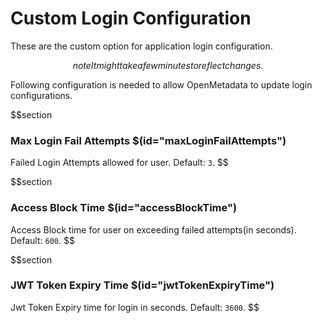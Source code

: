 # Custom Login Configuration

These are the custom option for application login configuration.

$$note
It might take a few minutes to reflect changes.
$$

Following configuration is needed to allow OpenMetadata to update login configurations.

$$section

### Max Login Fail Attempts $(id="maxLoginFailAttempts")

Failed Login Attempts allowed for user. Default: `3`.
$$

$$section

### Access Block Time $(id="accessBlockTime")

Access Block time for user on exceeding failed attempts(in seconds). Default: `600`.
$$

$$section

### JWT Token Expiry Time $(id="jwtTokenExpiryTime")

Jwt Token Expiry time for login in seconds. Default: `3600`.
$$

